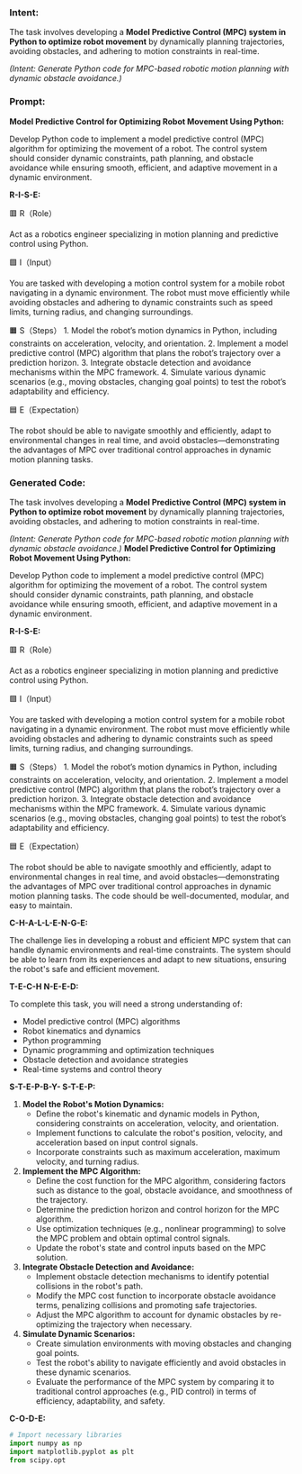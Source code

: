 ### Intent:
The task involves developing a **Model Predictive Control (MPC) system in Python to optimize robot movement** by dynamically planning trajectories, avoiding obstacles, and adhering to motion constraints in real-time.  

*(Intent: Generate Python code for MPC-based robotic motion planning with dynamic obstacle avoidance.)*

### Prompt:
**Model Predictive Control for Optimizing Robot Movement Using Python:**

Develop Python code to implement a model predictive control (MPC) algorithm for optimizing the movement of a robot. The control system should consider dynamic constraints, path planning, and obstacle avoidance while ensuring smooth, efficient, and adaptive movement in a dynamic environment.

**R-I-S-E:**

🟥 R（Role）

Act as a robotics engineer specializing in motion planning and predictive control using Python.

🟩 I（Input）

You are tasked with developing a motion control system for a mobile robot navigating in a dynamic environment. The robot must move efficiently while avoiding obstacles and adhering to dynamic constraints such as speed limits, turning radius, and changing surroundings.

🟧 S（Steps）
	1.	Model the robot’s motion dynamics in Python, including constraints on acceleration, velocity, and orientation.
	2.	Implement a model predictive control (MPC) algorithm that plans the robot’s trajectory over a prediction horizon.
	3.	Integrate obstacle detection and avoidance mechanisms within the MPC framework.
	4.	Simulate various dynamic scenarios (e.g., moving obstacles, changing goal points) to test the robot’s adaptability and efficiency.

🟦 E（Expectation）

The robot should be able to navigate smoothly and efficiently, adapt to environmental changes in real time, and avoid obstacles—demonstrating the advantages of MPC over traditional control approaches in dynamic motion planning tasks.

### Generated Code:
The task involves developing a **Model Predictive Control (MPC) system in Python to optimize robot movement** by dynamically planning trajectories, avoiding obstacles, and adhering to motion constraints in real-time.  

*(Intent: Generate Python code for MPC-based robotic motion planning with dynamic obstacle avoidance.)*
**Model Predictive Control for Optimizing Robot Movement Using Python:**

Develop Python code to implement a model predictive control (MPC) algorithm for optimizing the movement of a robot. The control system should consider dynamic constraints, path planning, and obstacle avoidance while ensuring smooth, efficient, and adaptive movement in a dynamic environment.

**R-I-S-E:**

🟥 R（Role）

Act as a robotics engineer specializing in motion planning and predictive control using Python.

🟩 I（Input）

You are tasked with developing a motion control system for a mobile robot navigating in a dynamic environment. The robot must move efficiently while avoiding obstacles and adhering to dynamic constraints such as speed limits, turning radius, and changing surroundings.

🟧 S（Steps）
	1.	Model the robot’s motion dynamics in Python, including constraints on acceleration, velocity, and orientation.
	2.	Implement a model predictive control (MPC) algorithm that plans the robot’s trajectory over a prediction horizon.
	3.	Integrate obstacle detection and avoidance mechanisms within the MPC framework.
	4.	Simulate various dynamic scenarios (e.g., moving obstacles, changing goal points) to test the robot’s adaptability and efficiency.

🟦 E（Expectation）

The robot should be able to navigate smoothly and efficiently, adapt to environmental changes in real time, and avoid obstacles—demonstrating the advantages of MPC over traditional control approaches in dynamic motion planning tasks. The code should be well-documented, modular, and easy to maintain.

**C-H-A-L-L-E-N-G-E:**

The challenge lies in developing a robust and efficient MPC system that can handle dynamic environments and real-time constraints. The system should be able to learn from its experiences and adapt to new situations, ensuring the robot's safe and efficient movement.

**T-E-C-H N-E-E-D:**

To complete this task, you will need a strong understanding of:

- Model predictive control (MPC) algorithms
- Robot kinematics and dynamics
- Python programming
- Dynamic programming and optimization techniques
- Obstacle detection and avoidance strategies
- Real-time systems and control theory

**S-T-E-P-B-Y- S-T-E-P:**

1. **Model the Robot's Motion Dynamics:**
	- Define the robot's kinematic and dynamic models in Python, considering constraints on acceleration, velocity, and orientation.
	- Implement functions to calculate the robot's position, velocity, and acceleration based on input control signals.
	- Incorporate constraints such as maximum acceleration, maximum velocity, and turning radius.
2. **Implement the MPC Algorithm:**
	- Define the cost function for the MPC algorithm, considering factors such as distance to the goal, obstacle avoidance, and smoothness of the trajectory.
	- Determine the prediction horizon and control horizon for the MPC algorithm.
	- Use optimization techniques (e.g., nonlinear programming) to solve the MPC problem and obtain optimal control signals.
	- Update the robot's state and control inputs based on the MPC solution.
3. **Integrate Obstacle Detection and Avoidance:**
	- Implement obstacle detection mechanisms to identify potential collisions in the robot's path.
	- Modify the MPC cost function to incorporate obstacle avoidance terms, penalizing collisions and promoting safe trajectories.
	- Adjust the MPC algorithm to account for dynamic obstacles by re-optimizing the trajectory when necessary.
4. **Simulate Dynamic Scenarios:**
	- Create simulation environments with moving obstacles and changing goal points.
	- Test the robot's ability to navigate efficiently and avoid obstacles in these dynamic scenarios.
	- Evaluate the performance of the MPC system by comparing it to traditional control approaches (e.g., PID control) in terms of efficiency, adaptability, and safety.

**C-O-D-E:**

```python
# Import necessary libraries
import numpy as np
import matplotlib.pyplot as plt
from scipy.opt
